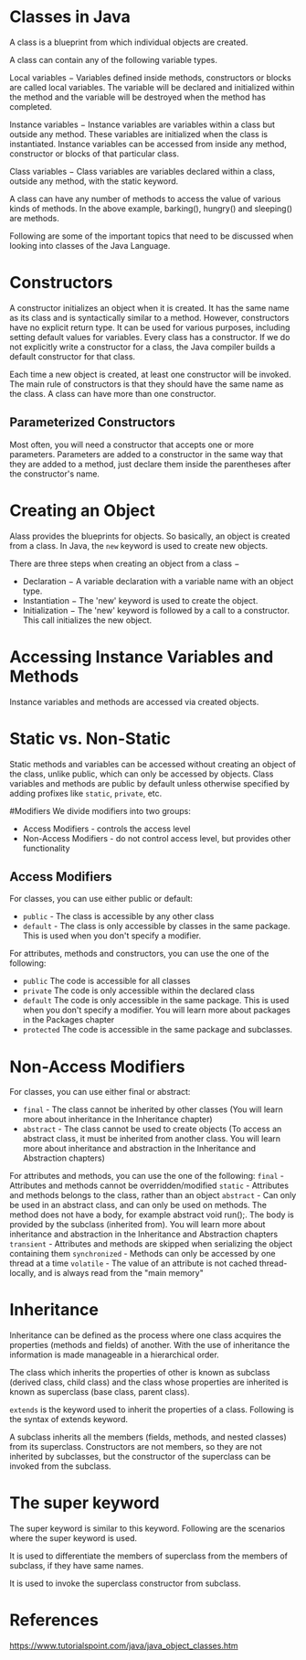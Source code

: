 # Classes in Java
A class is a blueprint from which individual objects are created.

A class can contain any of the following variable types.

Local variables − Variables defined inside methods, constructors or blocks are called local variables. The variable will be declared and initialized within the method and the variable will be destroyed when the method has completed.

Instance variables − Instance variables are variables within a class but outside any method. These variables are initialized when the class is instantiated. Instance variables can be accessed from inside any method, constructor or blocks of that particular class.

Class variables − Class variables are variables declared within a class, outside any method, with the static keyword.

A class can have any number of methods to access the value of various kinds of methods. In the above example, barking(), hungry() and sleeping() are methods.

Following are some of the important topics that need to be discussed when looking into classes of the Java Language.

# Constructors
A constructor initializes an object when it is created. It has the same name as its class and is syntactically similar to a method. However, constructors have no explicit return type. It can be used for various purposes, including setting default values for variables. Every class has a constructor. If we do not explicitly write a constructor for a class, the Java compiler builds a default constructor for that class.

Each time a new object is created, at least one constructor will be invoked. The main rule of constructors is that they should have the same name as the class. A class can have more than one constructor.

## Parameterized Constructors
Most often, you will need a constructor that accepts one or more parameters. Parameters are added to a constructor in the same way that they are added to a method, just declare them inside the parentheses after the constructor's name.

# Creating an Object
Alass provides the blueprints for objects. So basically, an object is created from a class. In Java, the `new` keyword is used to create new objects.

There are three steps when creating an object from a class −

- Declaration − A variable declaration with a variable name with an object type.
- Instantiation − The 'new' keyword is used to create the object.
- Initialization − The 'new' keyword is followed by a call to a constructor. This call initializes the new object.

# Accessing Instance Variables and Methods
Instance variables and methods are accessed via created objects.

# Static vs. Non-Static
Static methods and variables can be accessed without creating an object of the class, unlike public, which can only be accessed by objects. Class variables and methods are public by default unless otherwise specified by adding profixes like `static`, `private`, etc.

#Modifiers
We divide modifiers into two groups:
- Access Modifiers - controls the access level
- Non-Access Modifiers - do not control access level, but provides other functionality

## Access Modifiers

For classes, you can use either public or default:
- `public` -	The class is accessible by any other class
- `default` -	The class is only accessible by classes in the same package. This is used when you don't specify a modifier.

For attributes, methods and constructors, you can use the one of the following:

- `public`	The code is accessible for all classes
- `private`	The code is only accessible within the declared class
- `default`	The code is only accessible in the same package. This is used when you don't specify a modifier. You will learn more about packages in the Packages chapter
- `protected`	The code is accessible in the same package and subclasses.

# Non-Access Modifiers
For classes, you can use either final or abstract:
- `final` -	The class cannot be inherited by other classes (You will learn more about inheritance in the Inheritance chapter)
- `abstract` -	The class cannot be used to create objects (To access an abstract class, it must be inherited from another class. You will learn more about inheritance and abstraction in the Inheritance and Abstraction chapters)

For attributes and methods, you can use the one of the following:
`final` -	Attributes and methods cannot be overridden/modified
`static` -	Attributes and methods belongs to the class, rather than an object
`abstract` -	Can only be used in an abstract class, and can only be used on methods. The method does not have a body, for example abstract void run();. The body is provided by the subclass (inherited from). You will learn more about inheritance and abstraction in the Inheritance and Abstraction chapters
`transient` -	Attributes and methods are skipped when serializing the object containing them
`synchronized` -	Methods can only be accessed by one thread at a time
`volatile` -	The value of an attribute is not cached thread-locally, and is always read from the "main memory"

# Inheritance
Inheritance can be defined as the process where one class acquires the properties (methods and fields) of another. With the use of inheritance the information is made manageable in a hierarchical order.

The class which inherits the properties of other is known as subclass (derived class, child class) and the class whose properties are inherited is known as superclass (base class, parent class).

`extends` is the keyword used to inherit the properties of a class. Following is the syntax of extends keyword.

A subclass inherits all the members (fields, methods, and nested classes) from its superclass. Constructors are not members, so they are not inherited by subclasses, but the constructor of the superclass can be invoked from the subclass.


# The super keyword
The super keyword is similar to this keyword. Following are the scenarios where the super keyword is used.

It is used to differentiate the members of superclass from the members of subclass, if they have same names.

It is used to invoke the superclass constructor from subclass.

# References
https://www.tutorialspoint.com/java/java_object_classes.htm
